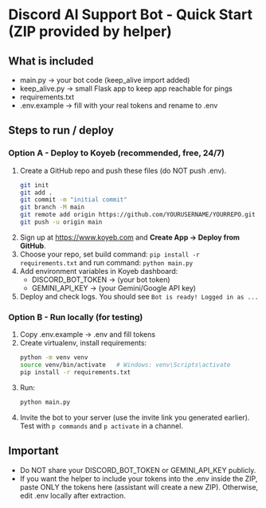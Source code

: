 # Discord AI Support Bot - Quick Start (ZIP provided by helper)

## What is included
- main.py         -> your bot code (keep_alive import added)
- keep_alive.py   -> small Flask app to keep app reachable for pings
- requirements.txt
- .env.example    -> fill with your real tokens and rename to .env

## Steps to run / deploy

### Option A - Deploy to Koyeb (recommended, free, 24/7)
1. Create a GitHub repo and push these files (do NOT push .env).
   ```bash
   git init
   git add .
   git commit -m "initial commit"
   git branch -M main
   git remote add origin https://github.com/YOURUSERNAME/YOURREPO.git
   git push -u origin main
   ```
2. Sign up at https://www.koyeb.com and **Create App -> Deploy from GitHub**.
3. Choose your repo, set build command: `pip install -r requirements.txt`
   and run command: `python main.py`
4. Add environment variables in Koyeb dashboard:
   - DISCORD_BOT_TOKEN -> (your bot token)
   - GEMINI_API_KEY -> (your Gemini/Google API key)
5. Deploy and check logs. You should see `Bot is ready! Logged in as ...`

### Option B - Run locally (for testing)
1. Copy .env.example -> .env and fill tokens
2. Create virtualenv, install requirements:
   ```bash
   python -m venv venv
   source venv/bin/activate   # Windows: venv\Scripts\activate
   pip install -r requirements.txt
   ```
3. Run:
   ```bash
   python main.py
   ```
4. Invite the bot to your server (use the invite link you generated earlier).
   Test with `p commands` and `p activate` in a channel.

## Important
- Do NOT share your DISCORD_BOT_TOKEN or GEMINI_API_KEY publicly.
- If you want the helper to include your tokens into the .env inside the ZIP, paste ONLY the tokens here (assistant will create a new ZIP). Otherwise, edit .env locally after extraction.
